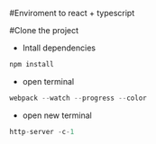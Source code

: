 #Enviroment to react + typescript

#Clone the project
* Intall dependencies
```javascript
npm install
```

* open terminal
```javascript
webpack --watch --progress --color
```

* open new terminal
```javascript
http-server -c-1
```


